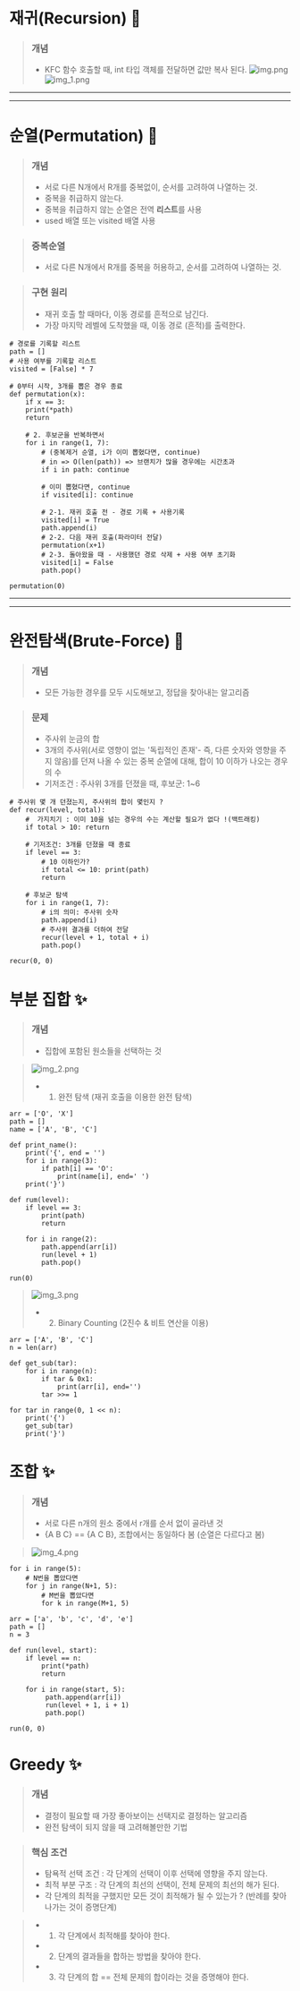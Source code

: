 # 재귀(Recursion) 🎡

> ### 개념
> - KFC 함수 호출할 때, int 타입 객체를 전달하면 값만 복사 된다.
> ![img.png](img.png)
> ![img_1.png](img_1.png)

---
---

# 순열(Permutation) 🎡

> ### 개념
> -  서로 다른 N개에서 R개를 중복없이, 순서를 고려하여 나열하는 것.
> -  중복을 취급하지 않는다.
> -  중복을 취급하지 않는 순열은 전역 **리스트**를 사용
> -  used 배열 또는 visited 배열 사용

> ### 중복순열
> - 서로 다른 N개에서 R개를 중복을 허용하고, 순서를 고려하여 나열하는 것.

> ### 구현 원리
> - 재귀 호출 할 때마다, 이동 경로를 흔적으로 남긴다.
> - 가장 마지막 레벨에 도착했을 때, 이동 경로 (흔적)를 출력한다.

```
# 경로를 기록할 리스트
path = [] 
# 사용 여부를 기록할 리스트
visited = [False] * 7

# 0부터 시작, 3개를 뽑은 경우 종료
def permutation(x):
    if x == 3:
    print(*path)
    return
    
    # 2. 후보군을 반복하면서
    for i in range(1, 7):
        # (중복제거 순열, i가 이미 뽑혔다면, continue)
        # in => O(len(path)) => 브랜치가 많을 경우에는 시간초과    
        if i in path: continue
    
        # 이미 뽑혔다면, continue
        if visited[i]: continue
    
        # 2-1. 재귀 호출 전 - 경로 기록 + 사용기록
        visited[i] = True
        path.append(i)
        # 2-2. 다음 재귀 호출(파라미터 전달)
        permutation(x+1)
        # 2-3. 돌아왔을 때 - 사용했던 경로 삭제 + 사용 여부 초기화
        visited[i] = False
        path.pop()

permutation(0)
```
---
---
# 완전탐색(Brute-Force) 🎡

> ### 개념
> - 모든 가능한 경우를 모두 시도해보고, 정답을 찾아내는 알고리즘

> ### 문제
> - 주사위 눈금의 합
> - 3개의 주사위(서로 영향이 없는 '독립적인 존재'- 즉, 다른 숫자와 영향을 주지 않음)를 던져 나올 수 있는 중복 순열에 대해, 합이 10 이하가 나오는 경우의 수
> - 기저조건 : 주사위 3개를 던졌을 때, 후보군: 1~6

```
# 주사위 몇 개 던졌는지, 주사위의 합이 몇인지 ?
def recur(level, total):
    #  가지치기 : 이미 10을 넘는 경우의 수는 계산할 필요가 없다 !(백트래킹)
    if total > 10: return
    
    # 기저조건: 3개를 던졌을 때 종료
    if level == 3:
        # 10 이하인가?
        if total <= 10: print(path)
        return
        
    # 후보군 탐색
    for i in range(1, 7):
        # i의 의미: 주사위 숫자
        path.append(i)
        # 주사위 결과를 더하여 전달
        recur(level + 1, total + i)
        path.pop()

recur(0, 0)
```

# 부분 집합 ✨

> ### 개념
> - 집합에 포함된 원소들을 선택하는 것
 
> ![img_2.png](img_2.png)
> - 1. 완전 탐색 (재귀 호출을 이용한 완전 탐색)

```
arr = ['O', 'X']
path = []
name = ['A', 'B', 'C']

def print_name():
    print('{', end = '')
    for i in range(3):
        if path[i] == 'O':
            print(name[i], end=' ')
    print('}')

def rum(level):
    if level == 3:
        print(path)
        return
       
    for i in range(2):
        path.append(arr[i])
        run(level + 1)
        path.pop()

run(0)
```

> ![img_3.png](img_3.png)
> - 2. Binary Counting (2진수 & 비트 연산을 이용)

```
arr = ['A', 'B', 'C']
n = len(arr)

def get_sub(tar):
    for i in range(n):
        if tar & 0x1:
            print(arr[i], end='')
        tar >>= 1

for tar in range(0, 1 << n):
    print('{')
    get_sub(tar)
    print('}')
```

#  조합 ✨

> ### 개념
> - 서로 다른 n개의 원소 중에서 r개를 순서 없이 골라낸 것
> - {A B C} == {A C B}, 조합에서는 동일하다 봄 (순열은 다르다고 봄)


> ![img_4.png](img_4.png)
```
for i in range(5):
    # N번을 뽑았다면 
    for j in range(N+1, 5):
        # M번을 뽑았다면
        for k in range(M+1, 5)
        
arr = ['a', 'b', 'c', 'd', 'e']
path = []
n = 3

def run(level, start):
    if level == n:
        print(*path)
        return
    
    for i in range(start, 5):
         path.append(arr[i])
         run(level + 1, i + 1)
         path.pop()

run(0, 0)
```


#  Greedy ✨

> ### 개념
> - 결정이 필요할 때 가장 좋아보이는 선택지로 결정하는 알고리즘
> - 완전 탐색이 되지 않을 때 고려해볼만한 기법

> ### 핵심 조건
> - 탐욕적 선택 조건 : 각 단계의 선택이 이후 선택에 영향을 주지 않는다.
> - 최적 부분 구조 : 각 단계의 최선의 선택이, 전체 문제의 최선의 해가 된다.
> - 각 단계의 최적을 구했지만 모든 것이 최적해가 될 수 있는가 ? (반례를 찾아나가는 것이 증명단계)

> - 1. 각 단계에서 최적해를 찾아야 한다.
> - 2. 단계의 결과들을 합하는 방법을 찾아야 한다.
> - 3. 각 단계의 합 == 전체 문제의 합이라는 것을 증명해야 한다.

